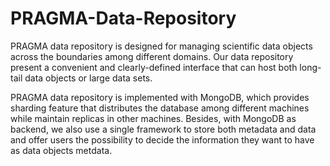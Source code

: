 # PRAGMA-Data-Repository
PRAGMA data repository is designed for managing scientific data objects across the boundaries among different domains. 
Our data repository present a convenient and clearly-defined interface that can host both long-tail data objects or large data sets. 

PRAGMA data repository is implemented with MongoDB, which provides sharding feature that distributes the database among different machines while maintain replicas in other machines. Besides, with MongoDB as backend, we also use a single framework to store both metadata and data and offer users the possibility to decide the information they want to have as data objects metdata.
